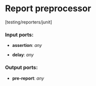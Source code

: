 # Report preprocessor

[testing/reporters/junit]

### Input ports:

* __assertion__: _any_



* __delay__: _any_



### Output ports:

* __pre-report__: _any_




